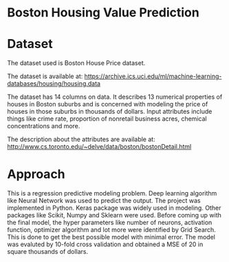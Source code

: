 # Boston Housing Value Prediction

# Dataset

The dataset used is Boston House Price dataset. 

The dataset is available at: https://archive.ics.uci.edu/ml/machine-learning-databases/housing/housing.data

The dataset has 14 columns on data. It describes 13 numerical properties of houses in Boston suburbs and is concerned with modeling the price of houses in those suburbs in thousands of dollars. Input attributes include things like crime rate, proportion of nonretail business acres, chemical concentrations and more. 

The description about the attributes are available at: http://www.cs.toronto.edu/~delve/data/boston/bostonDetail.html

# Approach

This is a regression predictive modeling problem. Deep learning algorithm like Neural Network was used to predict the output. The project was implemented in Python. Keras package was widely used in modeling. Other packages like Scikit, Numpy and Sklearn were used. Before coming up with the final model, the hyper parameters like number of neurons, activation function, optimizer algorithm and lot more were identified by Grid Search. This is done to get the best possible model with minimal error. The model was evaluted by 10-fold cross validation and obtained a MSE of 20 in square thousands of dollars. 
